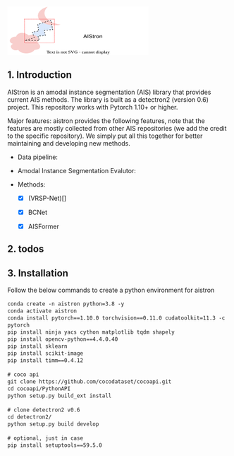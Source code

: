 <img src="./assets/aistron_logo.svg" width = "320" height = "110" alt="logo" />

## 1. Introduction

AIStron is an amodal instance segmentation (AIS) library that provides current AIS methods. The library is built as a detectron2 (version 0.6) project. This repository works with Pytorch 1.10+ or higher.

Major features:
aistron provides the following features, note that the features are mostly collected from other AIS repositories (we add the credit to the specific repository). We simply put all this together for better maintaining and developing new methods.
- Data pipeline: 

- Amodal Instance Segmentation Evalutor:

- Methods:
    - [x] (VRSP-Net)[]
    - [x] BCNet
    - [x] AISFormer


## 2. todos 


## 3. Installation
Follow the below commands to create a python environment for aistron
```
conda create -n aistron python=3.8 -y
conda activate aistron
conda install pytorch==1.10.0 torchvision==0.11.0 cudatoolkit=11.3 -c pytorch
pip install ninja yacs cython matplotlib tqdm shapely
pip install opencv-python==4.4.0.40
pip install sklearn
pip install scikit-image
pip install timm==0.4.12

# coco api
git clone https://github.com/cocodataset/cocoapi.git
cd cocoapi/PythonAPI
python setup.py build_ext install

# clone detectron2 v0.6
cd detectron2/
python setup.py build develop

# optional, just in case
pip install setuptools==59.5.0
```
